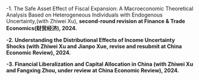 -1. The Safe Asset Effect of Fiscal Expansion: A Macroeconomic Theoretical Analysis Based on Heterogeneous Individuals with Endogenous Uncertainty,(with Zhiwei Xu), <strong>second-round revision<strong> at <strong>Finance & Trade Economics(财贸经济)<strong>, 2024.

-2. Understanding the Distributional Effects of Income Uncertainty Shocks (with Zhiwei Xu and Jianpo Xue, <strong>revise and resubmit<strong> at <strong>China Economic Review<strong>), 2024.

-3. Financial Liberalization and Capital Allocation in China (with Zhiwei Xu and Fangxing Zhou, under review at China Economic Review), 2024.

